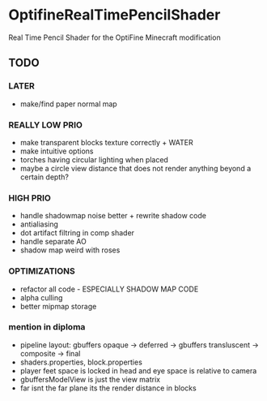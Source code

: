 # OptifineRealTimePencilShader
Real Time Pencil Shader for the OptiFine Minecraft modification

## TODO

### LATER
- make/find paper normal map

### REALLY LOW PRIO
- make transparent blocks texture correctly + WATER
- make intuitive options
- torches having circular lighting when placed
- maybe a circle view distance that does not render anything beyond a certain depth?


### HIGH PRIO
- handle shadowmap noise better + rewrite shadow code
- antialiasing
- dot artifact filtring in comp shader
- handle separate AO
- shadow map weird with roses

### OPTIMIZATIONS
- refactor all code - ESPECIALLY SHADOW MAP CODE
- alpha culling
- better mipmap storage





### mention in diploma

- pipeline layout: gbuffers opaque -> deferred -> gbuffers transluscent -> composite -> final
- shaders.properties, block.properties
- player feet space is locked in head and eye space is relative to camera
- gbuffersModelView is just the view matrix
- far isnt the far plane its the render distance in blocks